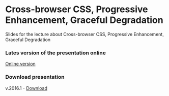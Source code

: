 # Cross-browser CSS, Progressive Enhancement, Graceful Degradation
Slides for the lecture about Cross-browser CSS, Progressive Enhancement, Graceful Degradation

### Lates version of the presentation online

<a href="https://epam-front-end-school-lectures.github.io/cross-browser-css" target="_blank">Online version</a>

### Download presentation

v.2016.1 - <a href="https://github.com/epam-front-end-school-lectures/cross-browser-css-progressive-enhancement-graceful-degradation/archive/v.2016.1.zip">Download</a>
